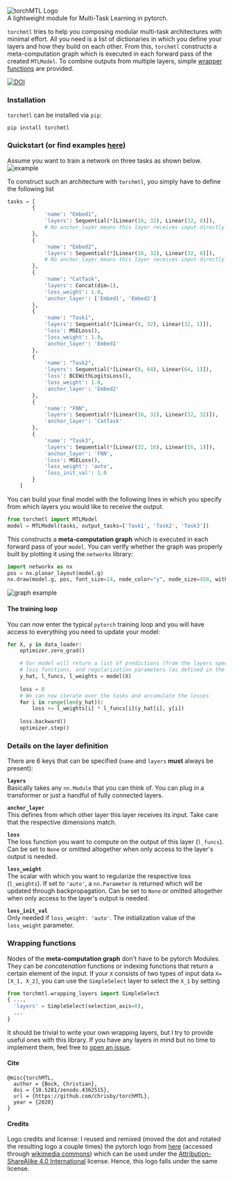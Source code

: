 ![torchMTL Logo](https://github.com/chrisby/torchMTL/blob/main/images/torchmtl_logo.png "torchMTL Logo")    
A lightweight module for Multi-Task Learning in pytorch.

`torchmtl` tries to help you composing modular multi-task architectures with minimal effort. All you need is a list of dictionaries in which you define your layers and how they build on each other. From this, `torchmtl` constructs a meta-computation graph which is executed in each forward pass of the created `MTLModel`. To combine outputs from multiple layers, simple [wrapper functions](https://github.com/chrisby/torchMTL/blob/main/torchmtl/wrapping_layers.py) are provided.

[![DOI](https://zenodo.org/badge/DOI/10.5281/zenodo.4362515.svg)](https://doi.org/10.5281/zenodo.4362515)


### Installation
`torchmtl` can be installed via `pip`:
```
pip install torchmtl
```

### Quickstart (or find examples [here](https://github.com/chrisby/torchMTL/tree/main/examples))
Assume you want to train a network on three tasks as shown below.  
![example](https://github.com/chrisby/torchMTL/blob/main/images/example.png "example")  

To construct such an architecture with `torchmtl`, you simply have to define the following list

```python
tasks = [
        {
            'name': "Embed1",
            'layers': Sequential(*[Linear(16, 32), Linear(32, 8)]),
            # No anchor_layer means this layer receives input directly
        },    
        {
            'name': "Embed2",
            'layers': Sequential(*[Linear(16, 32), Linear(32, 8)]),
            # No anchor_layer means this layer receives input directly
        },
        {
            'name': "CatTask",
            'layers': Concat(dim=1),
            'loss_weight': 1.0,
            'anchor_layer': ['Embed1', 'Embed2']
        },
        {
            'name': "Task1",
            'layers': Sequential(*[Linear(8, 32), Linear(32, 1)]),
            'loss': MSELoss(),
            'loss_weight': 1.0,
            'anchor_layer': 'Embed1'            
        },
        {
            'name': "Task2",
            'layers': Sequential(*[Linear(8, 64), Linear(64, 1)]),
            'loss': BCEWithLogitsLoss(),
            'loss_weight': 1.0,
            'anchor_layer': 'Embed2'            
        }, 
        {
            'name': "FNN",
            'layers': Sequential(*[Linear(16, 32), Linear(32, 32)]),
            'anchor_layer': 'CatTask'
        },
        {
            'name': "Task3",
            'layers': Sequential(*[Linear(32, 16), Linear(16, 1)]),
            'anchor_layer': 'FNN',
            'loss': MSELoss(),
            'loss_weight': 'auto',
            'loss_init_val': 1.0
        }
    ]
```

You can build your final model with the following lines in which you specify from which layers you would like to receive the output.
```python
from torchmtl import MTLModel
model = MTLModel(tasks, output_tasks=['Task1', 'Task2', 'Task3'])
```

This constructs a **meta-computation graph** which is executed in each forward pass of your `model`. You can verify whether the graph was properly built by plotting it using the `networkx` library:
```python
import networkx as nx
pos = nx.planar_layout(model.g)
nx.draw(model.g, pos, font_size=14, node_color="y", node_size=450, with_labels=True)
```
![graph example](https://github.com/chrisby/torchMTL/blob/main/images/torchmtl_graph.png "graph example")  

#### The training loop
You can now enter the typical `pytorch` training loop and you will have access to everything you need to update your model:
```python
for X, y in data_loader:
    optimizer.zero_grad()

    # Our model will return a list of predictions (from the layers specified in `output_tasks`),
    # loss functions, and regularization parameters (as defined in the tasks variable)
    y_hat, l_funcs, l_weights = model(X)
    
    loss = 0
    # We can now iterate over the tasks and accumulate the losses
    for i in range(len(y_hat)):
        loss += l_weights[i] * l_funcs[i](y_hat[i], y[i])
    
    loss.backward()
    optimizer.step()

```

### Details on the layer definition
There are 6 keys that can be specified (`name` and `layers` **must** always be present):  

**`layers`**  
Basically takes any `nn.Module` that you can think of. You can plug in a transformer or just a handful of fully connected layers.  

**`anchor_layer`**  
This defines from which other layer this layer receives its input. Take care that the respective dimensions match.  

**`loss`**  
The loss function you want to compute on the output of this layer (`l_funcs`). Can be set to `None` or omitted altogether when only access to the layer's output is needed.   

**`loss_weight`**  
The scalar with which you want to regularize the respective loss (`l_weights`). If set to `'auto'`, a `nn.Parameter` is returned which will be updated through backpropagation. Can be set to `None` or omitted altogether when only access to the layer's output is needed.  

**`loss_init_val`**  
Only needed if `loss_weight: 'auto'`. The initialization value of the `loss_weight` parameter.

### Wrapping functions
Nodes of the **meta-computation graph** don't have to be pytorch Modules. They can be *concatenation* functions or indexing functions that return a certain element of the input. If your `X` consists of two types of input data `X=[X_1, X_2]`, you can use the `SimpleSelect` layer to select the `X_1` by setting  
```python
from torchmtl.wrapping_layers import SimpleSelect
{ ...,
  'layers' = SimpleSelect(selection_axis=0),
  ...
}
```
It should be trivial to write your own wrapping layers, but I try to provide useful ones with this library. If you have any layers in mind but no time to implement them, feel free to [open an issue](https://github.com/chrisby/torchMTL/issues).

#### Cite
```
@misc{torchMTL,
  author = {Bock, Christian},
  doi = {10.5281/zenodo.4362515},
  url = {https://github.com/chrisby/torchMTL},
  year = {2020}
}
```

#### Credits
Logo credits and license: I reused and remixed (moved the dot and rotated the resulting logo a couple times) the pytorch logo from [here](https://github.com/pytorch/pytorch/blob/master/docs/source/_static/img/pytorch-logo-dark.png) (accessed through [wikimedia commons](https://commons.wikimedia.org/wiki/File:Pytorch_logo.png)) which can be used under the [Attribution-ShareAlike 4.0 International](https://creativecommons.org/licenses/by-sa/4.0/deed.en) license. Hence, this logo falls under the same license. 
